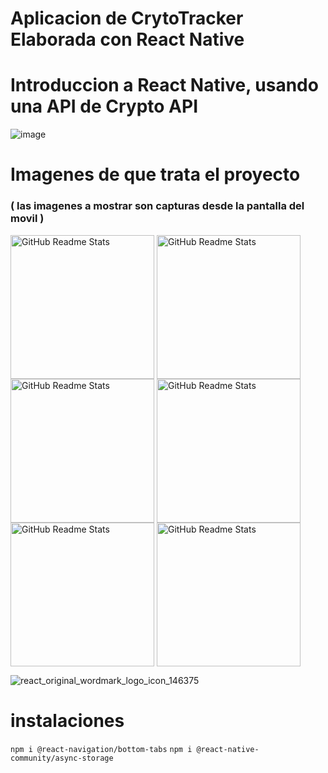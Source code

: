 
# Aplicacion de CrytoTracker Elaborada con React Native 
# Introduccion a React Native, usando una API de Crypto API 

![image](https://user-images.githubusercontent.com/46203192/113376813-dd458980-932f-11eb-8702-32795f9ee45a.png)

# Imagenes de que trata el proyecto 
### ( las imagenes a mostrar son capturas desde la  pantalla del movil ) 
 <img width="230px" src="https://user-images.githubusercontent.com/46203192/113387239-26ee9e00-9349-11eb-8b2a-d62ac54f877b.jpeg" align="center" alt="GitHub Readme Stats" /> <img width="230px" src="https://user-images.githubusercontent.com/46203192/113387242-28b86180-9349-11eb-9703-7ee9cbf8cb6f.jpeg" align="center" alt="GitHub Readme Stats" />
 <img width="230px" src="https://user-images.githubusercontent.com/46203192/113387249-2ce47f00-9349-11eb-85a4-e113880f24f9.jpeg" align="center" alt="GitHub Readme Stats" />  <img width="230px" src="https://user-images.githubusercontent.com/46203192/113387251-2d7d1580-9349-11eb-9c0c-358eae1ad99a.jpeg" align="center" alt="GitHub Readme Stats" />  <img width="230px" src="https://user-images.githubusercontent.com/46203192/113387616-e2173700-9349-11eb-84fc-157b8a82cfd9.jpeg" align="center" alt="GitHub Readme Stats" />
 <img width="230px" src="https://user-images.githubusercontent.com/46203192/113387636-f0655300-9349-11eb-9be2-90ea6a0308ce.jpeg" align="center" alt="GitHub Readme Stats" />

![react_original_wordmark_logo_icon_146375](https://user-images.githubusercontent.com/46203192/113329681-17d10700-92db-11eb-9995-8c12eb820c5c.png) 
# instalaciones
`npm i @react-navigation/bottom-tabs`
`npm i @react-native-community/async-storage`
